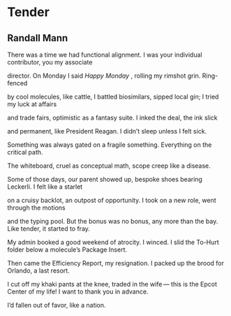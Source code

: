 # Tender
## Randall Mann
There was a time
we had functional alignment.
I was your individual
contributor, you my associate

director. On Monday
I said _Happy Monday_ ,
rolling my rimshot grin.
Ring-fenced

by cool molecules,
like cattle, I battled biosimilars,
sipped local gin;
I tried my luck at affairs

and trade fairs,
optimistic as a fantasy
suite. I inked the deal,
the ink slick

and permanent,
like President
Reagan. I didn’t sleep
unless I felt sick.

Something was always gated
on a fragile something.
Everything
on the critical path.

The whiteboard, cruel
as conceptual math,
scope creep
like a disease.

Some of those days,
our parent showed up,
bespoke shoes bearing Leckerli.
I felt like a starlet

on a cruisy backlot,
an outpost of opportunity.
I took on a new role,
went through the motions

and the typing pool.
But the bonus was no bonus,
any more than the bay.
Like tender, it started to fray.

My admin booked a good
weekend of atrocity. I winced.
I slid the To-Hurt folder below
a molecule’s Package Insert.

Then came the Efficiency
Report, my resignation.
I packed up the brood
for Orlando, a last resort.

I cut off my khaki pants
at the knee, traded in the wife —
this is the Epcot Center of my life!
I want to thank you in advance.

I’d fallen out of favor, like a nation.